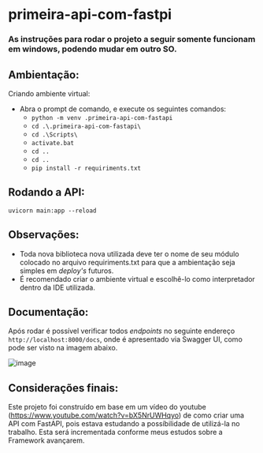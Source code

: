 # primeira-api-com-fastpi

### As instruções para rodar o projeto a seguir somente funcionam em windows, podendo mudar em outro SO.

## Ambientação:
Criando ambiente virtual:
* Abra o prompt de comando, e execute os seguintes comandos:
  * ``` python -m venv .primeira-api-com-fastapi ```
  * ``` cd .\.primeira-api-com-fastapi\ ```
  * ``` cd .\Scripts\ ```
  * ``` activate.bat ```
  * ``` cd .. ```
  * ``` cd .. ```
  * ``` pip install -r requiriments.txt ```
  

## Rodando a API:
``` uvicorn main:app --reload ```

## Observações:
* Toda nova biblioteca nova utilizada deve ter o nome de seu módulo colocado no arquivo requiriments.txt para que a ambientação seja simples em _deploy's_ futuros.
* É recomendado criar o ambiente virtual e escolhê-lo como interpretador dentro da IDE utilizada.

## Documentação:
Após rodar é possível verificar todos _endpoints_ no seguinte endereço ``` http://localhost:8000/docs ```, onde é apresentado via Swagger UI, como pode ser visto na imagem abaixo.

![image](https://user-images.githubusercontent.com/89326098/156472441-0dc9d683-0a93-40df-92fa-1f2c05ae10e8.png)

## Considerações finais:
Este projeto foi construído em base em um vídeo do youtube (https://www.youtube.com/watch?v=bX5NrUWHqyo) de como criar uma API com FastAPI, pois estava estudando a possíbilidade de utilizá-la no trabalho.
Esta será incrementada conforme meus estudos sobre a Framework avançarem.
